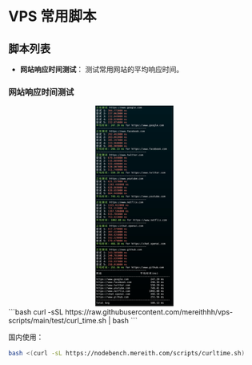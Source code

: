 # VPS 常用脚本

## 脚本列表

- **网站响应时间测试**： 测试常用网站的平均响应时间。


### 网站响应时间测试

<div align="center">
    <img src="image/curl_time.png" height="400">
</div>
```bash
curl -sSL https://raw.githubusercontent.com/mereithhh/vps-scripts/main/test/curl_time.sh | bash
```

国内使用：
```bash
bash <(curl -sL https://nodebench.mereith.com/scripts/curltime.sh) 
```